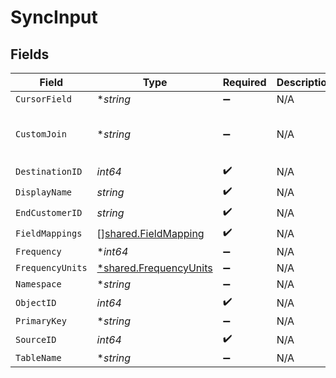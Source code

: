 # SyncInput


## Fields

| Field                                                                                          | Type                                                                                           | Required                                                                                       | Description                                                                                    | Example                                                                                        |
| ---------------------------------------------------------------------------------------------- | ---------------------------------------------------------------------------------------------- | ---------------------------------------------------------------------------------------------- | ---------------------------------------------------------------------------------------------- | ---------------------------------------------------------------------------------------------- |
| `CursorField`                                                                                  | **string*                                                                                      | :heavy_minus_sign:                                                                             | N/A                                                                                            | updated_at                                                                                     |
| `CustomJoin`                                                                                   | **string*                                                                                      | :heavy_minus_sign:                                                                             | N/A                                                                                            | select * from events join additional_properties on events.id = additional_properties.event_id; |
| `DestinationID`                                                                                | *int64*                                                                                        | :heavy_check_mark:                                                                             | N/A                                                                                            | 2                                                                                              |
| `DisplayName`                                                                                  | *string*                                                                                       | :heavy_check_mark:                                                                             | N/A                                                                                            | Event Sync                                                                                     |
| `EndCustomerID`                                                                                | *string*                                                                                       | :heavy_check_mark:                                                                             | N/A                                                                                            | abc123                                                                                         |
| `FieldMappings`                                                                                | [][shared.FieldMapping](../../../pkg/models/shared/fieldmapping.md)                            | :heavy_check_mark:                                                                             | N/A                                                                                            | [object Object]                                                                                |
| `Frequency`                                                                                    | **int64*                                                                                       | :heavy_minus_sign:                                                                             | N/A                                                                                            | 30                                                                                             |
| `FrequencyUnits`                                                                               | [*shared.FrequencyUnits](../../../pkg/models/shared/frequencyunits.md)                         | :heavy_minus_sign:                                                                             | N/A                                                                                            |                                                                                                |
| `Namespace`                                                                                    | **string*                                                                                      | :heavy_minus_sign:                                                                             | N/A                                                                                            | end_customer_bigquery_dataset                                                                  |
| `ObjectID`                                                                                     | *int64*                                                                                        | :heavy_check_mark:                                                                             | N/A                                                                                            | 3                                                                                              |
| `PrimaryKey`                                                                                   | **string*                                                                                      | :heavy_minus_sign:                                                                             | N/A                                                                                            | event_id                                                                                       |
| `SourceID`                                                                                     | *int64*                                                                                        | :heavy_check_mark:                                                                             | N/A                                                                                            | 1                                                                                              |
| `TableName`                                                                                    | **string*                                                                                      | :heavy_minus_sign:                                                                             | N/A                                                                                            | end_customer_events                                                                            |